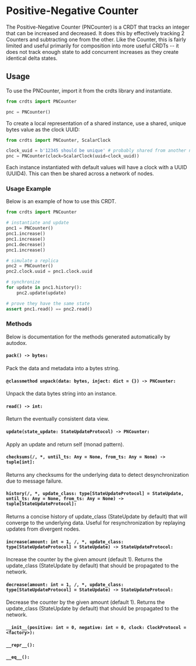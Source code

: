# Positive-Negative Counter

The Positive-Negative Counter (PNCounter) is a CRDT that tracks an integer that
can be increased and decreased. It does this by effectively tracking 2 Counters
and subtracting one from the other. Like the Counter, this is fairly limited and
useful primarily for composition into more useful CRDTs -- it does not track
enough state to add concurrent increases as they create identical delta states.

## Usage

To use the PNCounter, import it from the crdts library and instantiate.

```python
from crdts import PNCounter

pnc = PNCounter()
```

To create a local representation of a shared instance, use a shared, unique
bytes value as the clock UUID:

```python
from crdts import PNCounter, ScalarClock

clock_uuid = b'12345 should be unique' # probably shared from another node
pnc = PNCounter(clock=ScalarClock(uuid=clock_uuid))
```

Each instance instantiated with default values will have a clock with a UUID
(UUID4). This can then be shared across a network of nodes.

### Usage Example

Below is an example of how to use this CRDT.

```python
from crdts import PNCounter

# instantiate and update
pnc1 = PNCounter()
pnc1.increase()
pnc1.increase()
pnc1.decrease()
pnc1.increase()

# simulate a replica
pnc2 = PNCounter()
pnc2.clock.uuid = pnc1.clock.uuid

# synchronize
for update in pnc1.history():
    pnc2.update(update)

# prove they have the same state
assert pnc1.read() == pnc2.read()
```

### Methods

Below is documentation for the methods generated automatically by autodox.

#### `pack() -> bytes:`

Pack the data and metadata into a bytes string.

#### `@classmethod unpack(data: bytes, inject: dict = {}) -> PNCounter:`

Unpack the data bytes string into an instance.

#### `read() -> int:`

Return the eventually consistent data view.

#### `update(state_update: StateUpdateProtocol) -> PNCounter:`

Apply an update and return self (monad pattern).

#### `checksums(/, *, until_ts: Any = None, from_ts: Any = None) -> tuple[int]:`

Returns any checksums for the underlying data to detect desynchronization due to
message failure.

#### `history(/, *, update_class: type[StateUpdateProtocol] = StateUpdate, until_ts: Any = None, from_ts: Any = None) -> tuple[StateUpdateProtocol]:`

Returns a concise history of update_class (StateUpdate by default) that will
converge to the underlying data. Useful for resynchronization by replaying
updates from divergent nodes.

#### `increase(amount: int = 1, /, *, update_class: type[StateUpdateProtocol] = StateUpdate) -> StateUpdateProtocol:`

Increase the counter by the given amount (default 1). Returns the update_class
(StateUpdate by default) that should be propagated to the network.

#### `decrease(amount: int = 1, /, *, update_class: type[StateUpdateProtocol] = StateUpdate) -> StateUpdateProtocol:`

Decrease the counter by the given amount (default 1). Returns the update_class
(StateUpdate by default) that should be propagated to the network.

#### `__init__(positive: int = 0, negative: int = 0, clock: ClockProtocol = <factory>):`

#### `__repr__():`

#### `__eq__():`
